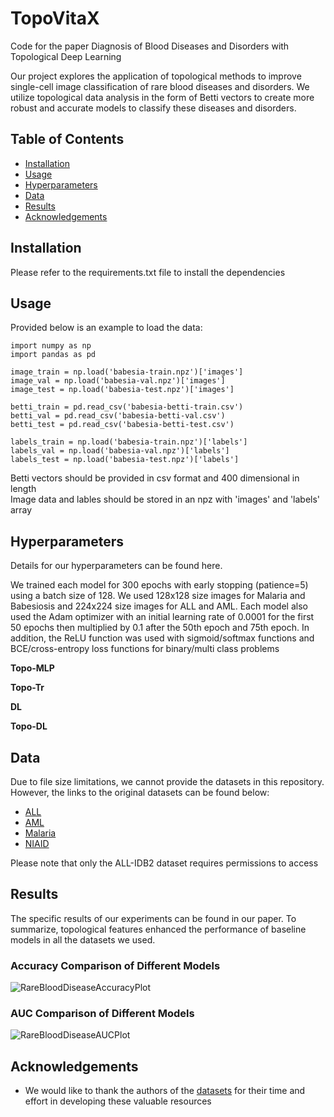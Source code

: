 # TopoVitaX
Code for the paper Diagnosis of Blood Diseases and Disorders with Topological Deep Learning <br />

Our project explores the application of topological methods to improve single-cell image classification of rare blood diseases and disorders. We utilize topological data analysis in the form of Betti vectors to create more robust and accurate models to classify these diseases and disorders. <br /> 

## Table of Contents
* [Installation](#installation)
* [Usage](#usage)
* [Hyperparameters](#hyperparameters)
* [Data](#data)
* [Results](#results)
* [Acknowledgements](#acknowledgements)





## Installation
Please refer to the requirements.txt file to install the dependencies

## Usage
Provided below is an example to load the data: <br />
```
import numpy as np
import pandas as pd

image_train = np.load('babesia-train.npz')['images'] 
image_val = np.load('babesia-val.npz')['images'] 
image_test = np.load('babesia-test.npz')['images'] 

betti_train = pd.read_csv('babesia-betti-train.csv')
betti_val = pd.read_csv('babesia-betti-val.csv')
betti_test = pd.read_csv('babesia-betti-test.csv')

labels_train = np.load('babesia-train.npz')['labels']
labels_val = np.load('babesia-val.npz')['labels']
labels_test = np.load('babesia-test.npz')['labels']
```
Betti vectors should be provided in csv format and 400 dimensional in length <br />
Image data and lables should be stored in an npz with 'images' and 'labels' array 

## Hyperparameters

Details for our hyperparameters can be found here. <br />

We trained each model for 300 epochs with early stopping (patience=5) using a batch size of 128. We used 128x128 size images for Malaria and Babesiosis and 224x224 size images for ALL and AML. Each model also used the Adam optimizer with an initial learning rate of 0.0001 for the first 50 epochs then multiplied by 0.1 after the 50th epoch and 75th epoch. In addition, the ReLU function was used with sigmoid/softmax functions and BCE/cross-entropy loss functions for binary/multi class problems

**Topo-MLP**  <br />

**Topo-Tr**  <br />

**DL**  <br />

**Topo-DL**  <br />

## Data
Due to file size limitations, we cannot provide the datasets in this repository. However, the links to the original datasets can be found below: <br />
* [ALL](https://scotti.di.unimi.it/all/#)
* [AML](https://www.cancerimagingarchive.net/collection/aml-cytomorphology_lmu/)
* [Malaria](https://lhncbc.nlm.nih.gov/LHC-downloads/downloads.html#malaria-datasets)
* [NIAID](https://data.niaid.nih.gov/resources?id=mendeley_38jtn4nzs6) <br />

Please note that only the ALL-IDB2 dataset requires permissions to access 
## Results

The specific results of our experiments can be found in our paper. To summarize, topological features enhanced the performance of baseline models in all the datasets we used.

### Accuracy Comparison of Different Models
![RareBloodDiseaseAccuracyPlot](https://github.com/user-attachments/assets/c857c54d-b20a-4faa-8444-8632f895b601)


### AUC Comparison of Different Models 
![RareBloodDiseaseAUCPlot](https://github.com/user-attachments/assets/dab48593-0278-458d-8072-54e8ca5767e9)


## Acknowledgements 
* We would like to thank the authors of the [datasets](#data) for their time and effort in developing these valuable resources
